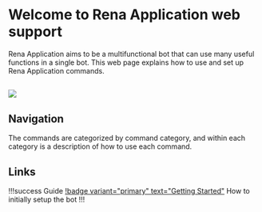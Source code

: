 # Welcome to Rena Application web support

Rena Application aims to be a multifunctional bot that can use many useful functions in a single bot.
This web page explains how to use and set up Rena Application commands.

## ![](/static/rena_application.png)

## Navigation

The commands are categorized by command category, and within each category is a description of how to use each command.

## Links

!!!success Guide
[!badge variant="primary" text="Getting Started"](/guides/getting-started.md) How to initially setup the bot
!!!
